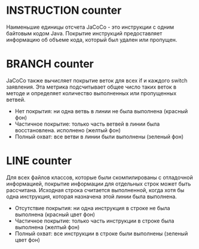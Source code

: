# INSTRUCTION counter
Наименьшие единицы отсчета JaCoCo - это инструкции с одним байтовым кодом Java. Покрытие инструкций предоставляет информацию об объеме кода, который был удален или пропущен.

# BRANCH counter
JaCoCo также вычисляет покрытие веток для всех if и каждого switch заявления. Эта метрика подсчитывает общее число таких веток в методе и определяет количество выполненных или пропущенных ветвей.

- Нет покрытия: ни одна ветвь в линии не была выполнена (красный фон)
- Частичное покрытие: только часть ветвей в линии была восстановлена. исполнено (желтый фон)
- Полный охват: все ветви в линии были выполнены (зеленый фон)

# LINE counter
Для всех файлов классов, которые были скомпилированы с отладочной информацией, покрытие информации для отдельных строк может быть рассчитана. Исходная строка считается выполненной, когда хотя бы одна инструкция, которая назначена этой линии была выполнена.

- Отсутствие покрытия: ни одна инструкция в строке не была выполнена (красный цвет фон)
- Частичное покрытие: только часть инструкции в строке была выполнена (желтый фон)
- Полный охват: все инструкции в строке были выполнены (зеленый цвет фон)
